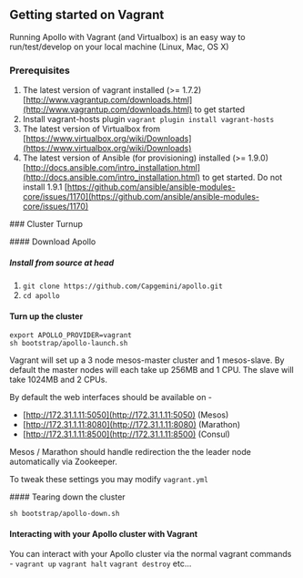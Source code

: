 ## Getting started on Vagrant

Running Apollo with Vagrant (and Virtualbox) is an easy way to run/test/develop on your local machine (Linux, Mac, OS X)

### Prerequisites

1. The latest version of vagrant installed (>= 1.7.2) [http://www.vagrantup.com/downloads.html](http://www.vagrantup.com/downloads.html) to get started
2. Install vagrant-hosts plugin ```vagrant plugin install vagrant-hosts```
3. The latest version of Virtualbox from [https://www.virtualbox.org/wiki/Downloads](https://www.virtualbox.org/wiki/Downloads)
4. The latest version of Ansible (for provisioning) installed (>= 1.9.0) [http://docs.ansible.com/intro_installation.html](http://docs.ansible.com/intro_installation.html) to get started. Do not install 1.9.1 [https://github.com/ansible/ansible-modules-core/issues/1170](https://github.com/ansible/ansible-modules-core/issues/1170)

### Cluster Turnup

#### Download Apollo

##### Install from source at head
1. ```git clone https://github.com/Capgemini/apollo.git```
2. ```cd apollo```

#### Turn up the cluster
```
export APOLLO_PROVIDER=vagrant
sh bootstrap/apollo-launch.sh
```

Vagrant will set up a 3 node mesos-master cluster and 1 mesos-slave. By default the master nodes will each take up 256MB and 1 CPU. The slave will take 1024MB and 2 CPUs.

By default the web interfaces should be available on -

- [http://172.31.1.11:5050](http://172.31.1.11:5050) (Mesos)
- [http://172.31.1.11:8080](http://172.31.1.11:8080) (Marathon)
- [http://172.31.1.11:8500](http://172.31.1.11:8500) (Consul)

Mesos / Marathon should handle redirection the the leader node automatically via Zookeeper.

To tweak these settings you may modify ```vagrant.yml```


#### Tearing down the cluster
```
sh bootstrap/apollo-down.sh
```

#### Interacting with your Apollo cluster with Vagrant

You can interact with your Apollo cluster via the normal vagrant commands - ```vagrant up``` ```vagrant halt``` ```vagrant destroy``` etc...
